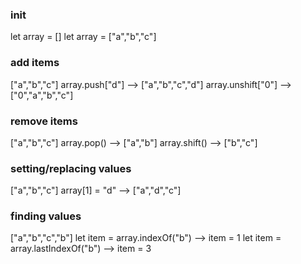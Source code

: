 ### init
let array = []
let array = ["a","b","c"]

### add items
["a","b","c"]
array.push["d"] --> ["a","b","c","d"]
array.unshift["0"] --> ["0","a","b","c"]

### remove items
["a","b","c"]
array.pop() --> ["a","b"]
array.shift() --> ["b","c"]

### setting/replacing values
["a","b","c"]
array[1] = "d" --> ["a","d","c"]

### finding values
["a","b","c","b"]
let item = array.indexOf("b") --> item = 1
let item = array.lastIndexOf("b") --> item = 3